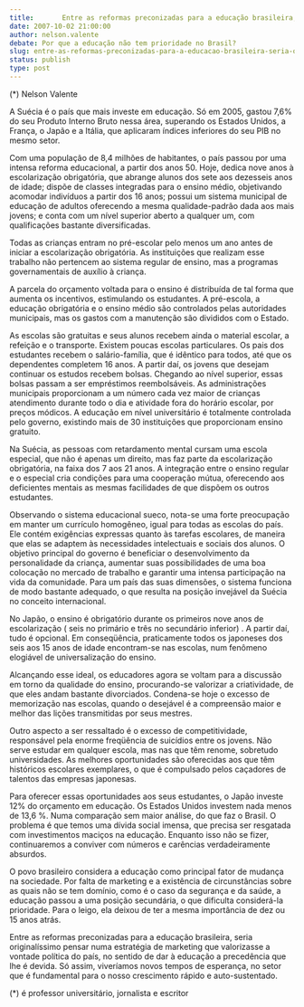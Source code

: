 ```yaml
---
title:       Entre as reformas preconizadas para a educação brasileira, seria originalíssimo pensar numa estratégia de marketing
date: 2007-10-02 21:00:00
author: nelson.valente
debate: Por que a educação não tem prioridade no Brasil?
slug: entre-as-reformas-preconizadas-para-a-educacao-brasileira-seria-originalissimo-pensar-numa-estrategia-de-marketing
status: publish 
type: post
---
```


  

  

 (\*) Nelson Valente  

  

  

  

 A Suécia é o país que mais investe em educação. Só em 2005, gastou 7,6% do seu Produto Interno Bruto nessa área, superando os Estados Unidos, a França, o Japão e a Itália, que aplicaram índices inferiores do seu PIB no mesmo setor.  

 Com uma população de 8,4 milhões de habitantes, o país passou por uma intensa reforma educacional, a partir dos anos 50. Hoje, dedica nove anos à escolarização obrigatória, que abrange alunos dos sete aos dezesseis anos de idade; dispõe de classes integradas para o ensino médio, objetivando acomodar indivíduos a partir dos 16 anos; possui um sistema municipal de educação de adultos oferecendo a mesma qualidade-padrão dada aos mais jovens; e conta com um nível superior aberto a qualquer um, com qualificações bastante diversificadas.  

 Todas as crianças entram no pré-escolar pelo menos um ano antes de iniciar a escolarização obrigatória. As instituições que realizam esse trabalho não pertencem ao sistema regular de ensino, mas a programas governamentais de auxílio à criança.  

 A parcela do orçamento voltada para o ensino é distribuída de tal forma que aumenta os incentivos, estimulando os estudantes. A pré-escola, a educação obrigatória e o ensino médio são controlados pelas autoridades municipais, mas os gastos com a manutenção são divididos com o Estado.  

 As escolas são gratuitas e seus alunos recebem ainda o material escolar, a refeição e o transporte. Existem poucas escolas particulares. Os pais dos estudantes recebem o salário-família, que é idêntico para todos, até que os dependentes completem 16 anos. A partir daí, os jovens que desejam continuar os estudos recebem bolsas. Chegando ao nível superior, essas bolsas passam a ser empréstimos reembolsáveis. As administrações municipais proporcionam a um número cada vez maior de crianças atendimento durante todo o dia e atividade fora do horário escolar, por preços módicos. A educação em nível universitário é totalmente controlada pelo governo, existindo mais de 30 instituições que proporcionam ensino gratuito.  

 Na Suécia, as pessoas com retardamento mental cursam uma escola especial, que não é apenas um direito, mas faz parte da escolarização obrigatória, na faixa dos 7 aos 21 anos. A integração entre o ensino regular e o especial cria condições para uma cooperação mútua, oferecendo aos deficientes mentais as mesmas facilidades de que dispõem os outros estudantes.  

 Observando o sistema educacional sueco, nota-se uma forte preocupação em manter um currículo homogêneo, igual para todas as escolas do país. Ele contém exigências expressas quanto às tarefas escolares, de maneira que elas se adaptem às necessidades intelectuais e sociais dos alunos. O objetivo principal do governo é beneficiar o desenvolvimento da personalidade da criança, aumentar suas possibilidades de uma boa colocação no mercado de trabalho e garantir uma intensa participação na vida da comunidade. Para um país das suas dimensões, o sistema funciona de modo bastante adequado, o que resulta na posição invejável da Suécia no conceito internacional.  

 No Japão, o ensino é obrigatório durante os primeiros nove anos de escolarização ( seis no primário e três no secundário inferior) . A partir daí, tudo é opcional. Em conseqüência, praticamente todos os japoneses dos seis aos 15 anos de idade encontram-se nas escolas, num fenômeno elogiável de universalização do ensino.  

 Alcançando esse ideal, os educadores agora se voltam para a discussão em torno da qualidade do ensino, procurando-se valorizar a criatividade, de que eles andam bastante divorciados. Condena-se hoje o excesso de memorização nas escolas, quando o desejável é a compreensão maior e melhor das lições transmitidas por seus mestres.  

 Outro aspecto a ser ressaltado é o excesso de competitividade, responsável pela enorme freqüência de suicídios entre os jovens. Não serve estudar em qualquer escola, mas nas que têm renome, sobretudo universidades. As melhores oportunidades são oferecidas aos que têm históricos escolares exemplares, o que é compulsado pelos caçadores de talentos das empresas japonesas.  

 Para oferecer essas oportunidades aos seus estudantes, o Japão investe 12% do orçamento em educação. Os Estados Unidos investem nada menos de 13,6 %. Numa comparação sem maior análise, do que faz o Brasil. O problema é que temos uma dívida social imensa, que precisa ser resgatada com investimentos maciços na educação. Enquanto isso não se fizer, continuaremos a conviver com números e carências verdadeiramente absurdos.  

 O povo brasileiro considera a educação como principal fator de mudança na sociedade. Por falta de marketing e a existência de circunstâncias sobre as quais não se tem domínio, como é o caso da segurança e da saúde, a educação passou a uma posição secundária, o que dificulta considerá-la prioridade. Para o leigo, ela deixou de ter a mesma importância de dez ou 15 anos atrás.  

 Entre as reformas preconizadas para a educação brasileira, seria originalíssimo pensar numa estratégia de marketing que valorizasse a vontade política do país, no sentido de dar à educação a precedência que lhe é devida. Só assim, viveríamos novos tempos de esperança, no setor que é fundamental para o nosso crescimento rápido e auto-sustentado.  

  

  

(\*) é professor universitário, jornalista e escritor
